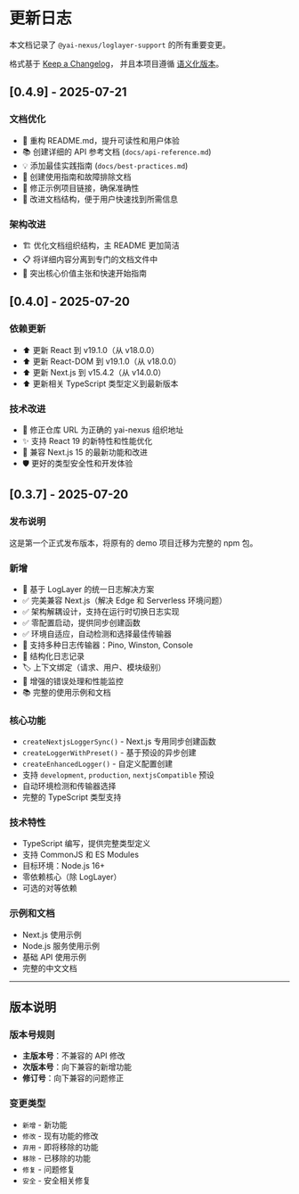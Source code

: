 # 更新日志

本文档记录了 `@yai-nexus/loglayer-support` 的所有重要变更。

格式基于 [Keep a Changelog](https://keepachangelog.com/zh-CN/1.0.0/)，
并且本项目遵循 [语义化版本](https://semver.org/lang/zh-CN/)。

## [0.4.9] - 2025-07-21

### 文档优化
- 📝 重构 README.md，提升可读性和用户体验
- 📚 创建详细的 API 参考文档 (`docs/api-reference.md`)
- 💡 添加最佳实践指南 (`docs/best-practices.md`)
- 🔧 创建使用指南和故障排除文档
- 🔗 修正示例项目链接，确保准确性
- 📖 改进文档结构，便于用户快速找到所需信息

### 架构改进
- 🏗️ 优化文档组织结构，主 README 更加简洁
- 📋 将详细内容分离到专门的文档文件中
- 🎯 突出核心价值主张和快速开始指南

## [0.4.0] - 2025-07-20

### 依赖更新
- ⬆️ 更新 React 到 v19.1.0（从 v18.0.0）
- ⬆️ 更新 React-DOM 到 v19.1.0（从 v18.0.0）
- ⬆️ 更新 Next.js 到 v15.4.2（从 v14.0.0）
- ⬆️ 更新相关 TypeScript 类型定义到最新版本

### 技术改进
- 🔧 修正仓库 URL 为正确的 yai-nexus 组织地址
- ✨ 支持 React 19 的新特性和性能优化
- 🚀 兼容 Next.js 15 的最新功能和改进
- 🛡️ 更好的类型安全性和开发体验

## [0.3.7] - 2025-07-20

### 发布说明
这是第一个正式发布版本，将原有的 demo 项目迁移为完整的 npm 包。

### 新增
- 🎉 基于 LogLayer 的统一日志解决方案
- ✅ 完美兼容 Next.js（解决 Edge 和 Serverless 环境问题）
- ✅ 架构解耦设计，支持在运行时切换日志实现
- ✅ 零配置启动，提供同步创建函数
- ✅ 环境自适应，自动检测和选择最佳传输器
- 🔧 支持多种日志传输器：Pino, Winston, Console
- 📝 结构化日志记录
- 🏷️ 上下文绑定（请求、用户、模块级别）
- 🚨 增强的错误处理和性能监控
- 📚 完整的使用示例和文档

### 核心功能
- `createNextjsLoggerSync()` - Next.js 专用同步创建函数
- `createLoggerWithPreset()` - 基于预设的异步创建
- `createEnhancedLogger()` - 自定义配置创建
- 支持 `development`, `production`, `nextjsCompatible` 预设
- 自动环境检测和传输器选择
- 完整的 TypeScript 类型支持

### 技术特性
- TypeScript 编写，提供完整类型定义
- 支持 CommonJS 和 ES Modules
- 目标环境：Node.js 16+
- 零依赖核心（除 LogLayer）
- 可选的对等依赖

### 示例和文档
- Next.js 使用示例
- Node.js 服务使用示例
- 基础 API 使用示例
- 完整的中文文档

---

## 版本说明

### 版本号规则
- **主版本号**：不兼容的 API 修改
- **次版本号**：向下兼容的新增功能
- **修订号**：向下兼容的问题修正

### 变更类型
- `新增` - 新功能
- `修改` - 现有功能的修改
- `弃用` - 即将移除的功能
- `移除` - 已移除的功能
- `修复` - 问题修复
- `安全` - 安全相关修复